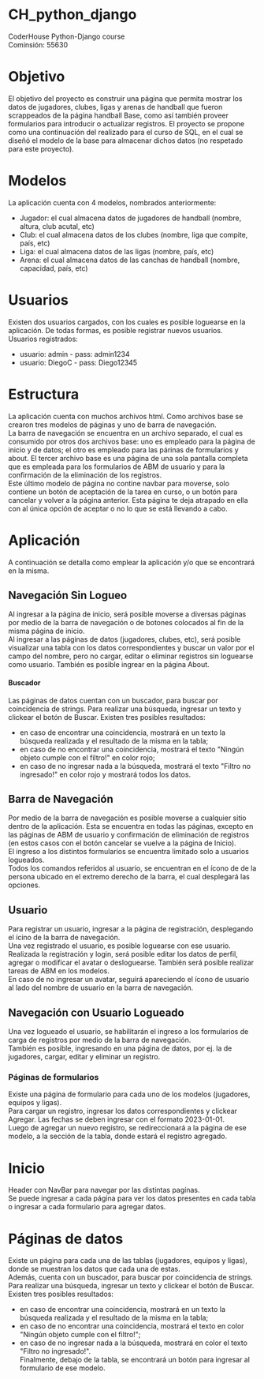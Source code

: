 # CH_python_django     
CoderHouse Python-Django course      
Cominsión: 55630
    
# Objetivo
El objetivo del proyecto es construir una página que permita mostrar los datos de jugadores, clubes, ligas y arenas de handball que fueron scrappeados de la página handball Base, como así también proveer formularios para introducir o actualizar registros. 
El proyecto se propone como una continuación del realizado para el curso de SQL, en el cual se diseñó el modelo de la base para almacenar dichos datos (no respetado para este proyecto).
    
# Modelos
La aplicación cuenta con 4 modelos, nombrados anteriormente:    
- Jugador: el cual almacena datos de jugadores de handball (nombre, altura, club acutal, etc)
- Club: el cual almacena datos de los clubes (nombre, liga que compite, país, etc)
- Liga: el cual almacena datos de las ligas (nombre, país, etc)
- Arena: el cual almacena datos de las canchas de handball (nombre, capacidad, país, etc)
     
# Usuarios
Existen dos usuarios cargados, con los cuales es posible loguearse en la aplicación. De todas formas, es posible registrar nuevos usuarios.    
Usuarios registrados:     
- usuario: admin - pass: admin1234
- usuario: DiegoC - pass: Diego12345

# Estructura
La aplicación cuenta con muchos archivos html. Como archivos base se crearon tres modelos de páginas y uno de barra de navegación.     
La barra de navegación se encuentra en un archivo separado, el cual es consumido por otros dos archivos base: uno es empleado para la página de inicio y de datos; el otro es empleado para las párinas de formularios y about. El tercer archivo base es una página de una sola pantalla completa que es empleada para los formularios de ABM de usuario y para la confirmación de la eliminación de los registros.     
Este último modelo de página no contine navbar para moverse, solo contiene un botón de aceptación de la tarea en curso, o un botón para cancelar y volver a la página anterior. Esta página te deja atrapado en ella con al única opción de aceptar o no lo que se está llevando a cabo.

# Aplicación
A continuación se detalla como emplear la aplicación y/o que se encontrará en la misma.    

## Navegación Sin Logueo
Al ingresar a la página de inicio, será posible moverse a diversas páginas por medio de la barra de navegación o de botones colocados al fin de la misma página de inicio.    
Al ingresar a las páginas de datos (jugadores, clubes, etc), será posible visualizar una tabla con los datos correspondientes y buscar un valor por el campo del nombre, pero no cargar, editar o eliminar registros sin loguearse como usuario.
También es posible ingrear en la página About.

#### Buscador 
Las páginas de datos cuentan con un buscador, para buscar por coincidencia de strings. Para realizar una búsqueda, ingresar un texto y clickear el botón de Buscar. Existen tres posibles resultados:     
- en caso de encontrar una coincidencia, mostrará en un texto la búsqueda realizada y el resultado de la misma en la tabla;    
- en caso de no encontrar una coincidencia, mostrará el texto "Ningún objeto cumple con el filtro!" en color rojo;    
- en caso de no ingresar nada a la búsqueda, mostrará el texto "Filtro no ingresado!" en color rojo y mostrará todos los datos.    

## Barra de Navegación
Por medio de la barra de navegación es posible moverse a cualquier sitio dentro de la aplicación. Esta se encuentra en todas las páginas, excepto en las páginas de ABM de usuario y confirmación de eliminación de registros (en estos casos con el botón cancelar se vuelve a la página de Inicio).    
El ingreso a los distintos formularios se encuentra limitado solo a usuarios logueados.     
Todos los comandos referidos al usuario, se encuentran en el ícono de de la persona ubicado en el extremo derecho de la barra, el cual desplegará las opciones.

## Usuario
Para registrar un usuario, ingresar a la página de registración, desplegando el ícino de la barra de navegación.     
Una vez registrado el usuario, es posible loguearse con ese usuario.      
Realizada la registración y login, será posible editar los datos de perfil, agregar o modificar el avatar o desloguearse. También será posible realizar tareas de ABM en los modelos.     
En caso de no ingresar un avatar, seguirá apareciendo el ícono de usuario al lado del nombre de usuario en la barra de navegación.

## Navegación con Usuario Logueado
Una vez logueado el usuario, se habilitarán el ingreso a los formularios de carga de registros por medio de la barra de navegación.     
También es posible, ingresando en una página de datos, por ej. la de jugadores, cargar, editar y eliminar un registro.

### Páginas de formularios
Existe una página de formulario para cada uno de los modelos (jugadores, equipos y ligas).    
Para cargar un registro, ingresar los datos correspondientes y clickear Agregar. Las fechas se deben ingresar con el formato 2023-01-01.      
Luego de agregar un nuevo registro, se redireccionará a la página de ese modelo, a la sección de la tabla, donde estará el registro agregado.


# Inicio     
Header con NavBar para navegar por las distintas pagínas.     
Se puede ingresar a cada página para ver los datos presentes en cada tabla o ingresar a cada formulario para agregar datos.    
    
# Páginas de datos    
Existe un página para cada una de las tablas (jugadores, equipos y ligas), donde se muestran los datos que cada una de estas.     
Además, cuenta con un buscador, para buscar por coincidencia de strings. Para realizar una búsqueda, ingresar un texto y clickear el botón de Buscar. Existen tres posibles resultados:     
- en caso de encontrar una coincidencia, mostrará en un texto la búsqueda realizada y el resultado de la misma en la tabla;    
- en caso de no encontrar una coincidencia, mostrará el texto en color "Ningún objeto cumple con el filtro!";    
- en caso de no ingresar nada a la búsqueda, mostrará en color el texto "Filtro no ingresado!".    
Finalmente, debajo de la tabla, se encontrará un botón para ingresar al formulario de ese modelo.

